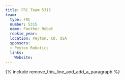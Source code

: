 ```yaml
---
title: FRC Team 5315
team:
  type: FRC
  number: 5315
  name: Panther Robot
  rookie_year:
  location: Peyton, CO, USA
  sponsors:
  - Peyton Robotics
  links:
    Website:
---
```


{% include remove_this_line_and_add_a_paragraph %}